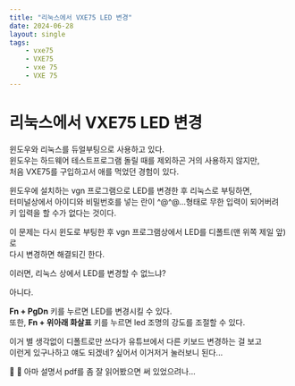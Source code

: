 ```yaml
---
title: "리눅스에서 VXE75 LED 변경"
date: 2024-06-28
layout: single
tags: 
    - vxe75
    - VXE75
    - vxe 75
    - VXE 75
---
```


# 리눅스에서 VXE75 LED 변경

윈도우와 리눅스를 듀얼부팅으로 사용하고 있다.  
윈도우는 하드웨어 테스트프로그램 돌릴 때를 제외하곤 거의 사용하지 않지만,  
처음 VXE75를 구입하고서 애를 먹었던 경험이 있다.  

윈도우에 설치하는 vgn 프로그램으로 LED를 변경한 후 리눅스로 부팅하면,  
터미널상에서 아이디와 비밀번호를 넣는 란이 ^@^@...형태로 무한 입력이 되어버려  
키 입력을 할 수가 없다는 것이다.  

이 문제는 다시 윈도로 부팅한 후 vgn 프로그램상에서 LED를 디폴트(맨 위쪽 제일 앞)로  
다시 변경하면 해결되긴 한다.  

이러면, 리눅스 상에서 LED를 변경할 수 없느냐?  

아니다.  

**Fn + PgDn** 키를 누르면 LED를 변경시킬 수 있다.  
또한, **Fn + 위아래 화살표** 키를 누르면 led 조명의 강도를 조절할 수 있다.  

이거 별 생각없이 디폴트로만 쓰다가 유튜브에서 다른 키보드 변경하는 걸 보고  
이런게 있구나하고 얘도 되겠네? 싶어서 이거저거 눌러보니 된다...  

:dog: :dog: 아마 설명서 pdf를 좀 잘 읽어봤으면 써 있었으려나...  
